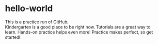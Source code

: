 hello-world
===========

This is a practice run of GitHub.  
Kindergarten is a good place to be right now.
Tutorials are a great way to learn. 
Hands-on practice helps even more!
Practice makes perfect, so get started!
